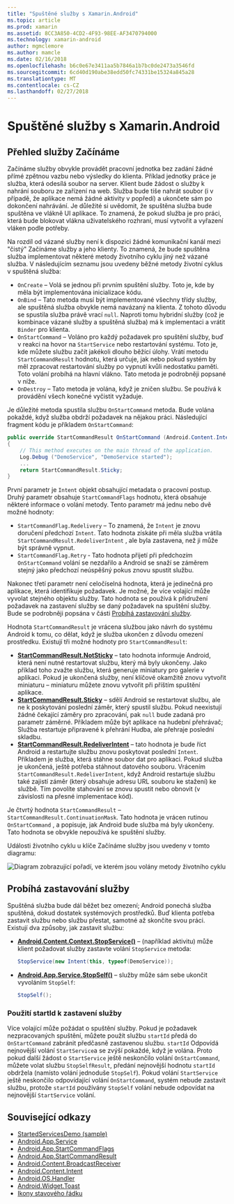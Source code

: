 ```yaml
---
title: "Spuštěné služby s Xamarin.Android"
ms.topic: article
ms.prod: xamarin
ms.assetid: 8CC3A850-4CD2-4F93-98EE-AF3470794000
ms.technology: xamarin-android
author: mgmclemore
ms.author: mamcle
ms.date: 02/16/2018
ms.openlocfilehash: b6c0e67e3411aa5b7846a1b7bc0de2473a3546fd
ms.sourcegitcommit: 6cd40d190abe38edd50fc74331be15324a845a28
ms.translationtype: MT
ms.contentlocale: cs-CZ
ms.lasthandoff: 02/27/2018
---
```

# <a name="started-services-with-xamarinandroid"></a>Spuštěné služby s Xamarin.Android

## <a name="started-services-overview"></a>Přehled služby Začínáme

Začínáme služby obvykle provádět pracovní jednotka bez zadání žádné přímé zpětnou vazbu nebo výsledky do klienta. Příklad jednotky práce je služba, která odesílá soubor na server. Klient bude žádost o služby k nahrání souboru ze zařízení na web. Služba bude tiše nahrát soubor (i v případě, že aplikace nemá žádné aktivity v popředí) a ukončete sám po dokončení nahrávání. Je důležité si uvědomit, že spuštěna služba bude spuštěna ve vlákně UI aplikace. To znamená, že pokud služba je pro práci, která bude blokovat vlákna uživatelského rozhraní, musí vytvořit a vyřazení vláken podle potřeby.

Na rozdíl od vázané služby není k dispozici žádné komunikační kanál mezi "čistý" Začínáme služby a jeho klienty. To znamená, že bude spuštěna služba implementovat některé metody životního cyklu jiný než vázané služba. V následujícím seznamu jsou uvedeny běžné metody životní cyklus v spuštěná služba:

* `OnCreate` &ndash; Volá se jednou při prvním spuštění služby. Toto je, kde by měla být implementována inicializace kódu.
* `OnBind` &ndash; Tato metoda musí být implementované všechny třídy služby, ale spuštěná služba obvykle nemá navázaný na klienta. Z tohoto důvodu se spustila služba právě vrací `null`. Naproti tomu hybridní služby (což je kombinace vázané služby a spuštěná služba) má k implementaci a vrátit `Binder` pro klienta.
* `OnStartCommand` &ndash; Voláno pro každý požadavek pro spuštění služby, buď v reakci na hovor na `StartService` nebo restartování systému. Toto je, kde můžete službu začít jakékoli dlouho běžící úlohy. Vrátí metodu `StartCommandResult` hodnotu, která určuje, jak nebo pokud systém by měl zpracovat restartování služby po vypnutí kvůli nedostatku paměti. Toto volání probíhá na hlavní vlákno. Tato metoda je podrobněji popsané v níže.
* `OnDestroy` &ndash; Tato metoda je volána, když je zničen službu. Se používá k provádění všech konečné vyčistit vyžaduje.

Je důležité metoda spustila službu `OnStartCommand` metoda. Bude volána pokaždé, když služba obdrží požadavek na nějakou práci. Následující fragment kódu je příkladem `OnStartCommand`: 

```csharp
public override StartCommandResult OnStartCommand (Android.Content.Intent intent, StartCommandFlags flags, int startId)
{
    // This method executes on the main thread of the application.
    Log.Debug ("DemoService", "DemoService started");
    ...
    return StartCommandResult.Sticky;
}
```

První parametr je `Intent` objekt obsahující metadata o pracovní postup. Druhý parametr obsahuje `StartCommandFlags` hodnotu, která obsahuje některé informace o volání metody. Tento parametr má jednu nebo dvě možné hodnoty:

* `StartCommandFlag.Redelivery` &ndash; To znamená, že `Intent` je znovu doručení předchozí `Intent`. Tato hodnota získáte při měla služba vrátila `StartCommandResult.RedeliverIntent` , ale byla zastavena, než ji může být správně vypnut.
* `StartCommandFlag.Retry` &dash; Tato hodnota přijetí při předchozím `OnStartCommand` volání se nezdařilo a Android se snaží se záměrem stejný jako předchozí neúspěšný pokus znovu spustit službu.
 
Nakonec třetí parametr není celočíselná hodnota, která je jedinečná pro aplikace, která identifikuje požadavek. Je možné, že více volající může vyvolat stejného objektu služby. Tato hodnota se používá k přidružení požadavek na zastavení služby se daný požadavek na spuštění služby. Bude se podrobněji popsána v části [Probíhá zastavování služby](#Stopping_the_Service). 

Hodnota `StartCommandResult` je vrácena službou jako návrh do systému Android k tomu, co dělat, když je služba ukončen z důvodu omezení prostředku. Existují tři možné hodnoty pro `StartCommandResult`:

* **[StartCommandResult.NotSticky](https://developer.xamarin.com/api/field/Android.App.StartCommandResult.NotSticky/)**  &ndash; tato hodnota informuje Android, která není nutné restartovat službu, který má byly ukončeny. Jako příklad toho zvažte službu, která generuje miniatury pro galerie v aplikaci. Pokud je ukončená služby, není klíčové okamžitě znovu vytvořit miniaturu &ndash; miniaturu můžete znovu vytvořit při příštím spuštění aplikace.
* **[StartCommandResult.Sticky](https://developer.xamarin.com/api/field/Android.App.StartCommandResult.Sticky/)**  &ndash; sdělí Android se restartovat službu, ale ne k poskytování poslední záměr, který spustil službu. Pokud neexistují žádné čekající záměry pro zpracování, pak `null` bude zadaná pro parametr záměrné. Příkladem může být aplikace na hudební přehrávač; Služba restartuje připravené k přehrání Hudba, ale přehraje poslední skladbu. 
* **[StartCommandResult.RedeliverIntent](https://developer.xamarin.com/api/field/Android.App.StartCommandResult.RedeliverIntent/)**  &ndash; tato hodnota je bude říct Android a restartujte službu znovu poskytovat poslední `Intent`. Příkladem je služba, která stáhne soubor dat pro aplikaci. Pokud služba je ukončená, ještě potřeba stáhnout datového souboru. Vrácením `StartCommandResult.RedeliverIntent`, když Android restartuje službu také zajistí záměr (který obsahuje adresu URL souboru ke stažení) ke službě. Tím povolíte stahování se znovu spustit nebo obnovit (v závislosti na přesné implementace kód).

Je čtvrtý hodnota `StartCommandResult` &ndash; `StartCommandResult.ContinuationMask`. Tato hodnota je vrácen rutinou `OnStartCommand` , a popisuje, jak Android bude služba má byly ukončeny. Tato hodnota se obvykle nepoužívá ke spuštění služby.

Události životního cyklu u klíče Začínáme služby jsou uvedeny v tomto diagramu: 

![Diagram zobrazující pořadí, ve kterém jsou volány metody životního cyklu](started-services-images/started-service-01.png "diagram zobrazující pořadí, ve kterém jsou volány metody životního cyklu.")


## <a name="stopping-the-service"></a>Probíhá zastavování služby

Spuštěná služba bude dál běžet bez omezení; Android ponechá služba spuštěná, dokud dostatek systémových prostředků. Buď klienta potřeba zastavit službu nebo službu přestat, samotné až skončíte svou práci. Existují dva způsoby, jak zastavit službu: 
 
* **[Android.Content.Context.StopService()](https://developer.xamarin.com/api/member/Android.Content.Context.StopService/p/Android.Content.Intent/)**  &ndash; (například aktivitu) může klient požadovat služby zastavte volání `StopService` metoda: 

    ```csharp
    StopService(new Intent(this, typeof(DemoService));
    ```

* **[Android.App.Service.StopSelf()](https://developer.xamarin.com/api/member/Android.App.Service.StopSelf()/)**  &ndash; služby může sám sebe ukončit vyvoláním `StopSelf`:

    ```csharp
    StopSelf();
    ```
    
### <a name="using-startid-to-stop-a-service"></a>Použití startId k zastavení služby

Více volající může požádat o spuštění služby. Pokud je požadavek nezpracovaných spuštění, můžete použít službu `startId` předá do `OnStartCommand` zabránit předčasně zastavenou službu. `startId` Odpovídá nejnovější volání `StartService`a se zvýší pokaždé, když je volána. Proto pokud další žádost o `StartService` ještě neskončilo volání `OnStartCommand`, můžete volat službu `StopSelfResult`, předání nejnovější hodnotu `startId` obdržela (namísto volání jednoduše `StopSelf`). Pokud volání `StartService` ještě neskončilo odpovídající volání `OnStartCommand`, systém nebude zastavit službu, protože `startId` používány `StopSelf` volání nebude odpovídat na nejnovější `StartService` volání.


## <a name="related-links"></a>Související odkazy

- [StartedServicesDemo (sample)](https://developer.xamarin.com/samples/monodroid/ApplicationFundamentals/ServiceSamples/StartedServicesDemo/)
- [Android.App.Service](https://developer.xamarin.com/api/type/Android.App.Service)
- [Android.App.StartCommandFlags](https://developer.xamarin.com/api/type/Android.App.StartCommandFlags)
- [Android.App.StartCommandResult](https://developer.xamarin.com/api/type/Android.App.StartCommandResult)
- [Android.Content.BroadcastReceiver](https://developer.xamarin.com/api/type/Android.Content.BroadcastReceiver/)
- [Android.Content.Intent](https://developer.xamarin.com/api/type/Android.Content.Intent)
- [Android.OS.Handler](https://developer.xamarin.com/api/type/Android.OS.Handler/)
- [Android.Widget.Toast](https://developer.xamarin.com/api/type/Android.Widget.Toast/)
- [Ikony stavového řádku](http://developer.android.com/guide/practices/ui_guidelines/icon_design_status_bar.html)
